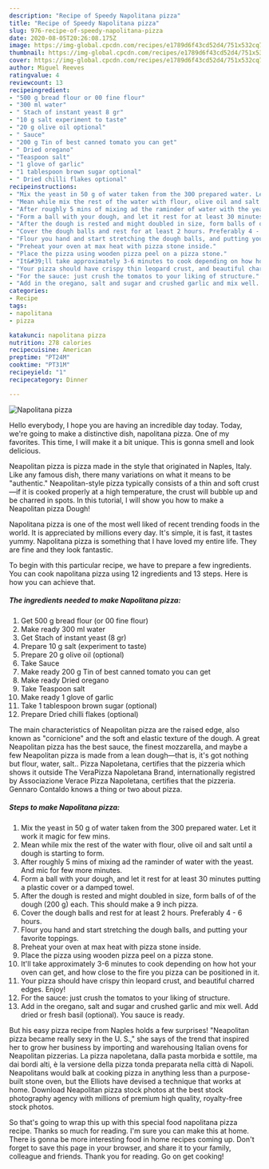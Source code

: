 ```yaml
---
description: "Recipe of Speedy Napolitana pizza"
title: "Recipe of Speedy Napolitana pizza"
slug: 976-recipe-of-speedy-napolitana-pizza
date: 2020-08-05T20:26:08.175Z
image: https://img-global.cpcdn.com/recipes/e1789d6f43cd52d4/751x532cq70/napolitana-pizza-recipe-main-photo.jpg
thumbnail: https://img-global.cpcdn.com/recipes/e1789d6f43cd52d4/751x532cq70/napolitana-pizza-recipe-main-photo.jpg
cover: https://img-global.cpcdn.com/recipes/e1789d6f43cd52d4/751x532cq70/napolitana-pizza-recipe-main-photo.jpg
author: Miguel Reeves
ratingvalue: 4
reviewcount: 13
recipeingredient:
- "500 g bread flour or 00 fine flour"
- "300 ml water"
- " Stach of instant yeast 8 gr"
- "10 g salt experiment to taste"
- "20 g olive oil optional"
- " Sauce"
- "200 g Tin of best canned tomato you can get"
- " Dried oregano"
- "Teaspoon salt"
- "1 glove of garlic"
- "1 tablespoon brown sugar optional"
- " Dried chilli flakes optional"
recipeinstructions:
- "Mix the yeast in 50 g of water taken from the 300 prepared water. Let it work it magic for few mins."
- "Mean while mix the rest of the water with flour, olive oil and salt until a dough is starting to form."
- "After roughly 5 mins of mixing ad the raminder of water with the yeast. And mic for few more minutes."
- "Form a ball with your dough, and let it rest for at least 30 minutes putting a plastic cover or a damped towel."
- "After the dough is rested and might doubled in size, form balls of of the dough (200 g) each. This should make a 9 inch pizza."
- "Cover the dough balls and rest for at least 2 hours. Preferably 4 - 6 hours."
- "Flour you hand and start stretching the dough balls, and putting your favorite toppings."
- "Preheat your oven at max heat with pizza stone inside."
- "Place the pizza using wooden pizza peel on a pizza stone."
- "It&#39;ll take approximately 3-6 minutes to cook depending on how hot your oven can get, and how close to the fire you pizza can be positioned in it."
- "Your pizza should have crispy thin leopard crust, and beautiful charred edges. Enjoy!"
- "For the sauce: just crush the tomatos to your liking of structure."
- "Add in the oregano, salt and sugar and crushed garlic and mix well. Add dried or fresh basil (optional). You sauce is ready."
categories:
- Recipe
tags:
- napolitana
- pizza

katakunci: napolitana pizza 
nutrition: 278 calories
recipecuisine: American
preptime: "PT24M"
cooktime: "PT31M"
recipeyield: "1"
recipecategory: Dinner

---
```



![Napolitana pizza](https://img-global.cpcdn.com/recipes/e1789d6f43cd52d4/751x532cq70/napolitana-pizza-recipe-main-photo.jpg)

Hello everybody, I hope you are having an incredible day today. Today, we're going to make a distinctive dish, napolitana pizza. One of my favorites. This time, I will make it a bit unique. This is gonna smell and look delicious.

Neapolitan pizza is pizza made in the style that originated in Naples, Italy. Like any famous dish, there many variations on what it means to be &#34;authentic.&#34; Neapolitan-style pizza typically consists of a thin and soft crust—if it is cooked properly at a high temperature, the crust will bubble up and be charred in spots. In this tutorial, I will show you how to make a Neapolitan pizza Dough!

Napolitana pizza is one of the most well liked of recent trending foods in the world. It is appreciated by millions every day. It's simple, it is fast, it tastes yummy. Napolitana pizza is something that I have loved my entire life. They are fine and they look fantastic.


To begin with this particular recipe, we have to prepare a few ingredients. You can cook napolitana pizza using 12 ingredients and 13 steps. Here is how you can achieve that.

<!--inarticleads1-->

##### The ingredients needed to make Napolitana pizza:

1. Get 500 g bread flour (or 00 fine flour)
1. Make ready 300 ml water
1. Get  Stach of instant yeast (8 gr)
1. Prepare 10 g salt (experiment to taste)
1. Prepare 20 g olive oil (optional)
1. Take  Sauce
1. Make ready 200 g Tin of best canned tomato you can get
1. Make ready  Dried oregano
1. Take Teaspoon salt
1. Make ready 1 glove of garlic
1. Take 1 tablespoon brown sugar (optional)
1. Prepare  Dried chilli flakes (optional)


The main characteristics of Neapolitan pizza are the raised edge, also known as &#34;cornicione&#34; and the soft and elastic texture of the dough. A great Neapolitan pizza has the best sauce, the finest mozzarella, and maybe a few Neapolitan pizza is made from a lean dough—that is, it&#39;s got nothing but flour, water, salt.. Pizza Napoletana, certifies that the pizzeria which shows it outside The VeraPizza Napoletana Brand, internationally registred by Associazione Verace Pizza Napoletana, certifies that the pizzeria. Gennaro Contaldo knows a thing or two about pizza. 

<!--inarticleads2-->

##### Steps to make Napolitana pizza:

1. Mix the yeast in 50 g of water taken from the 300 prepared water. Let it work it magic for few mins.
1. Mean while mix the rest of the water with flour, olive oil and salt until a dough is starting to form.
1. After roughly 5 mins of mixing ad the raminder of water with the yeast. And mic for few more minutes.
1. Form a ball with your dough, and let it rest for at least 30 minutes putting a plastic cover or a damped towel.
1. After the dough is rested and might doubled in size, form balls of of the dough (200 g) each. This should make a 9 inch pizza.
1. Cover the dough balls and rest for at least 2 hours. Preferably 4 - 6 hours.
1. Flour you hand and start stretching the dough balls, and putting your favorite toppings.
1. Preheat your oven at max heat with pizza stone inside.
1. Place the pizza using wooden pizza peel on a pizza stone.
1. It&#39;ll take approximately 3-6 minutes to cook depending on how hot your oven can get, and how close to the fire you pizza can be positioned in it.
1. Your pizza should have crispy thin leopard crust, and beautiful charred edges. Enjoy!
1. For the sauce: just crush the tomatos to your liking of structure.
1. Add in the oregano, salt and sugar and crushed garlic and mix well. Add dried or fresh basil (optional). You sauce is ready.


But his easy pizza recipe from Naples holds a few surprises! &#34;Neapolitan pizza became really sexy in the U. S.,&#34; she says of the trend that inspired her to grow her business by importing and warehousing Italian ovens for Neapolitan pizzerias. La pizza napoletana, dalla pasta morbida e sottile, ma dai bordi alti, è la versione della pizza tonda preparata nella città di Napoli. Neapolitans would balk at cooking pizza in anything less than a purpose-built stone oven, but the Elliots have devised a technique that works at home. Download Neapolitan pizza stock photos at the best stock photography agency with millions of premium high quality, royalty-free stock photos. 

So that's going to wrap this up with this special food napolitana pizza recipe. Thanks so much for reading. I'm sure you can make this at home. There is gonna be more interesting food in home recipes coming up. Don't forget to save this page in your browser, and share it to your family, colleague and friends. Thank you for reading. Go on get cooking!
